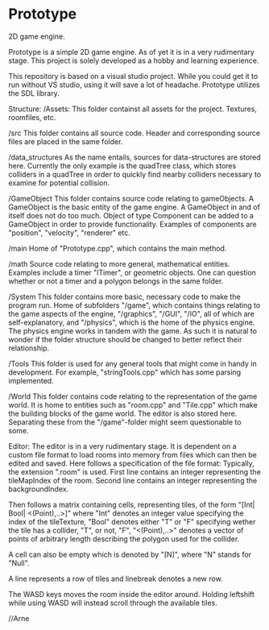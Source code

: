 # Prototype
2D game engine.

Prototype is a simple 2D game engine. As of yet it is in a very 
rudimentary stage. This project is solely developed as a hobby 
and learning experience.

This repository is based on a visual studio project. While
you could get it to run without VS studio, using it will
save a lot of headache.
Prototype utilizes the SDL library.


Structure:
/Assets:
This folder containst all assets for the project. Textures, roomfiles, etc.

/src
This folder contains all source code. Header and corresponding source
files are placed in the same folder.

  /data_structures
  As the name entails, sources for data-structures are stored here.
  Currently the only example is the quadTree class, which stores
  colliders in a quadTree in order to quickly find nearby colliders
  necessary to examine for potential collision.
  
  /GameObject
  This folder contains source code relating to gameObjects.
  A GameObject is the basic entity of the game engine. A GameObject
  in and of itself does not do too much. Object of type Component
  can be added to a GameObject in order to provide functionality.
  Examples of components are "position", "velocity", "renderer"
  etc.
  
  /main
  Home of "Prototype.cpp", which contains the main method.
  
  /math
  Source code relating to more general, mathematical entities.
  Examples include a timer "lTimer", or geometric objects. One can
  question whether or not a timer and a polygon belongs in the same
  folder.
  
  /System
  This folder contains more basic, necessary code to make the
  program run. Home of subfolders "/game", which contains things
  relating to the game aspects of the engine, "/graphics", "/GUI",
  "/IO", all of which are self-explanatory, and "/physics", which
  is the home of the physics engine. The physics engine works
  in tandem with the game. As such it is natural to wonder if
  the folder structure should be changed to better reflect their
  relationship.
  
  /Tools
  This folder is used for any general tools that might come in
  handy in development. For example, "stringTools.cpp" which has
  some parsing implemented.
  
  /World
  This folder contains code relating to the representation of the
  game world. It is home to entities such as "room.cpp" and "Tile.cpp"
  which make the building blocks of the game world. The editor is
  also stored here. Separating these from the "/game"-folder might
  seem questionable to some. 
  
 
 
Editor:
The editor is in a very rudimentary stage. It is dependent on a
custom file format to load rooms into memory from files which 
can then be edited and saved. Here follows a specification
of the file format:
  Typically, the extension ".room" is used.
  First line contains an integer representing the tileMapIndex
  of the room. 
  Second line contains an integer representing the backgroundIndex.
  
  Then follows a matrix containing cells, representing tiles, of the form 
  "[Int| Bool| <(Point),..>]" where 
  "Int" denotes an integer value specifying the index of the tileTexture, 
  "Bool" denotes either "T" or "F" specifying wether the tile has a collider, 
  "T", or not, "F",
  "<(Point),..>" denotes a vector of points of arbitrary length describing 
  the polygon used for the collider. 
  
  A cell can also be empty which is denoted by "[N]", where "N" stands for
  "Null".
  
  A line represents a row of tiles and linebreak denotes a new row.
  
  
  The WASD keys moves the room inside the editor around. Holding leftshift
  while using WASD will instead scroll through the available tiles.
  
  
  
    

//Arne
